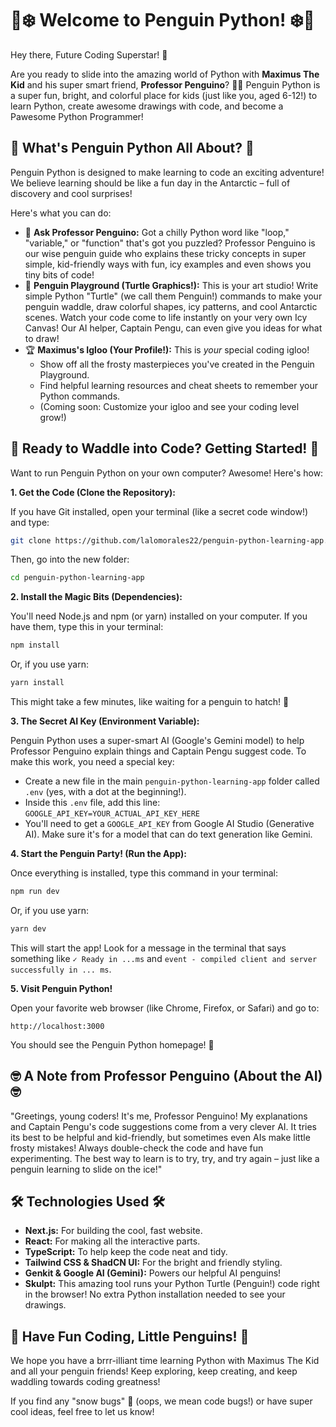 # 🐧❄️ Welcome to Penguin Python! ❄️🐧

Hey there, Future Coding Superstar! 👋

Are you ready to slide into the amazing world of Python with **Maximus The Kid** and his super smart friend, **Professor Penguino**? 🐧✨ Penguin Python is a super fun, bright, and colorful place for kids (just like you, aged 6-12!) to learn Python, create awesome drawings with code, and become a Pawesome Python Programmer!

## 🌟 What's Penguin Python All About? 🌟

Penguin Python is designed to make learning to code an exciting adventure! We believe learning should be like a fun day in the Antarctic – full of discovery and cool surprises!

Here's what you can do:

*   🧠 **Ask Professor Penguino:** Got a chilly Python word like "loop," "variable," or "function" that's got you puzzled? Professor Penguino is our wise penguin guide who explains these tricky concepts in super simple, kid-friendly ways with fun, icy examples and even shows you tiny bits of code!
*   🎨 **Penguin Playground (Turtle Graphics!):** This is your art studio! Write simple Python "Turtle" (we call them Penguin!) commands to make your penguin waddle, draw colorful shapes, icy patterns, and cool Antarctic scenes. Watch your code come to life instantly on your very own Icy Canvas! Our AI helper, Captain Pengu, can even give you ideas for what to draw!
*   🏆 **Maximus's Igloo (Your Profile!):** This is *your* special coding igloo!
    *   Show off all the frosty masterpieces you've created in the Penguin Playground.
    *   Find helpful learning resources and cheat sheets to remember your Python commands.
    *   (Coming soon: Customize your igloo and see your coding level grow!)

## 🚀 Ready to Waddle into Code? Getting Started! 🚀

Want to run Penguin Python on your own computer? Awesome! Here's how:

**1. Get the Code (Clone the Repository):**

   If you have Git installed, open your terminal (like a secret code window!) and type:
   ```bash
   git clone https://github.com/lalomorales22/penguin-python-learning-app.git
   ```
   Then, go into the new folder:
   ```bash
   cd penguin-python-learning-app
   ```

**2. Install the Magic Bits (Dependencies):**

   You'll need Node.js and npm (or yarn) installed on your computer. If you have them, type this in your terminal:
   ```bash
   npm install
   ```
   Or, if you use yarn:
   ```bash
   yarn install
   ```
   This might take a few minutes, like waiting for a penguin to hatch! 🐣

**3. The Secret AI Key (Environment Variable):**

   Penguin Python uses a super-smart AI (Google's Gemini model) to help Professor Penguino explain things and Captain Pengu suggest code. To make this work, you need a special key:

   *   Create a new file in the main `penguin-python-learning-app` folder called `.env` (yes, with a dot at the beginning!).
   *   Inside this `.env` file, add this line:
     ```
     GOOGLE_API_KEY=YOUR_ACTUAL_API_KEY_HERE
     ```
   *   You'll need to get a `GOOGLE_API_KEY` from Google AI Studio (Generative AI). Make sure it's for a model that can do text generation like Gemini.

**4. Start the Penguin Party! (Run the App):**

   Once everything is installed, type this command in your terminal:
   ```bash
   npm run dev
   ```
   Or, if you use yarn:
   ```bash
   yarn dev
   ```
   This will start the app! Look for a message in the terminal that says something like `✓ Ready in ...ms` and `event - compiled client and server successfully in ... ms`.

**5. Visit Penguin Python!**

   Open your favorite web browser (like Chrome, Firefox, or Safari) and go to:
   ```
   http://localhost:3000
   ```
   You should see the Penguin Python homepage! 🎉

## 🤓 A Note from Professor Penguino (About the AI) 🤓

"Greetings, young coders! It's me, Professor Penguino! My explanations and Captain Pengu's code suggestions come from a very clever AI. It tries its best to be helpful and kid-friendly, but sometimes even AIs make little frosty mistakes! Always double-check the code and have fun experimenting. The best way to learn is to try, try, and try again – just like a penguin learning to slide on the ice!"

## 🛠️ Technologies Used 🛠️

*   **Next.js:** For building the cool, fast website.
*   **React:** For making all the interactive parts.
*   **TypeScript:** To help keep the code neat and tidy.
*   **Tailwind CSS & ShadCN UI:** For the bright and friendly styling.
*   **Genkit & Google AI (Gemini):** Powers our helpful AI penguins!
*   **Skulpt:** This amazing tool runs your Python Turtle (Penguin!) code right in the browser! No extra Python installation needed to see your drawings.

## 🎨 Have Fun Coding, Little Penguins! 🎨

We hope you have a brrr-illiant time learning Python with Maximus The Kid and all your penguin friends! Keep exploring, keep creating, and keep waddling towards coding greatness!

If you find any "snow bugs" 🐞 (oops, we mean code bugs!) or have super cool ideas, feel free to let us know!
```